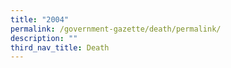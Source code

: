 ```yaml
---
title: "2004"
permalink: /government-gazette/death/permalink/
description: ""
third_nav_title: Death
---
```

